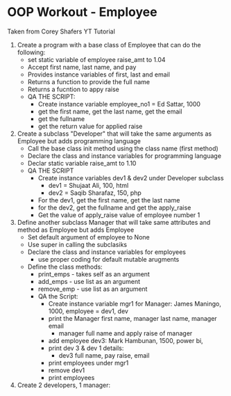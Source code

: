# OOP Workout - Employee  
Taken from Corey Shafers YT Tutorial


1. Create a program with a base class of Employee that can do the following:   
    * set static variable of employee raise_amt to 1.04
    * Accept first name, last name, and pay
    * Provides instance variables of first, last and email
    * Returns a function to provide the full name
    * Returns a fucntion to appy raise
    * QA THE SCRIPT:
        * Create instance variable employee_no1 = Ed Sattar, 1000
        * get the first name, get the last name, get the email
        * get the fullname
        * get the return value for applied raise
5. Create a subclass "Developer" that will take the same arguments as Employee but adds programming language
    * Call the base class init method using the class name (first method)
    * Declare the class and instance variables for programming language
    * Declar static variable raise_amt to 1.10
    * QA THE SCRIPT
        * Create instance variables dev1 & dev2 under Developer subclass
            * dev1 = Shujaat Ali, 100, html
            * dev2 = Saqib Sharafaz, 150, php
        * For the dev1, get the first name, get the last name
        * for the dev2, get the fullname and get the apply_raise 
        * Get the value of apply_raise value of employee number 1
6. Define another subclass Manager that will take same attributes and method as Employee but adds Employee
    * Set default argument of employee to None
    * Use super in calling the subclasiks
    * Declare the class and instance variables for employees
        * use proper coding for default mutable arugments
    * Define the class methods:
        * print_emps - takes self as an argument
        * add_emps - use list as an argument
        * remove_emp - use list as an argument
      * QA the Script:
          * Create instance variable mgr1 for Manager: James Maningo, 1000, employee = dev1, dev
          * print the Manager first name, manager last name, manager email
              * manager full name and apply raise of manager
          * add employee dev3: Mark Hambunan, 1500, power bi,
          * print dev 3 & dev 1 details:
              * dev3 full name, pay raise, email
          * print employees under mgr1
          * remove dev1
          * print employees
7. Create 2 developers, 1 manager:

